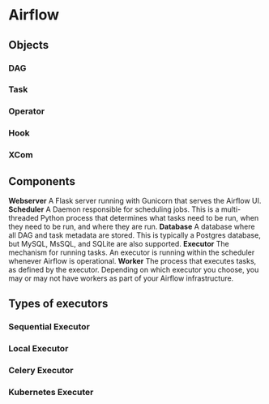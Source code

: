 # Airflow

## Objects

### DAG

### Task

### Operator

### Hook

### XCom

## Components

**Webserver** A Flask server running with Gunicorn that serves the Airflow UI.
**Scheduler** A Daemon responsible for scheduling jobs. This is a multi-threaded Python process that determines what tasks need to be run, when they need to be run, and where they are run.
**Database** A database where all DAG and task metadata are stored. This is typically a Postgres database, but MySQL, MsSQL, and SQLite are also supported.
**Executor** The mechanism for running tasks. An executor is running within the scheduler whenever Airflow is operational.
**Worker** The process that executes tasks, as defined by the executor. Depending on which executor you choose, you may or may not have workers as part of your Airflow infrastructure.


## Types of executors

### Sequential Executor

### Local Executor

### Celery Executor

### Kubernetes Executer


